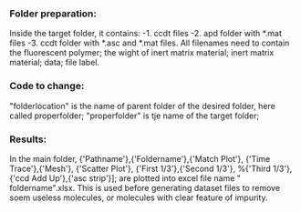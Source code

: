 ### Folder preparation:
  Inside the target folder, it contains:
    -1. ccdt files
    -2. apd folder with *.mat files
    -3. ccdt folder with *.asc and *.mat files.
All filenames need to contain the fluorescent polymer; the wight of inert matrix material; inert matrix material; data; file label.



### Code to change:

"folderlocation" is the name of parent folder of the desired folder, here called properfolder;
"properfolder" is tje name of the target folder;

### Results:
  In the main folder, {'Pathname'},{'Foldername'},{'Match Plot'}, {'Time Trace'},{'Mesh'}, {'Scatter Plot'}, {'First 1/3'},{'Second 1/3'},
%{'Third 1/3'},{'ccd Add Up'},{'asc strip'}]; are plotted into excel file name " foldername".xlsx. This is used before generating dataset files to remove soem useless molecules, or molecules with clear feature of impurity.
